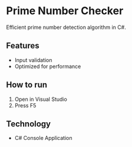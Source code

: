 # Prime Number Checker

Efficient prime number detection algorithm in C#.

## Features
- Input validation
- Optimized for performance

## How to run
1. Open in Visual Studio
2. Press F5

## Technology
- C# Console Application
